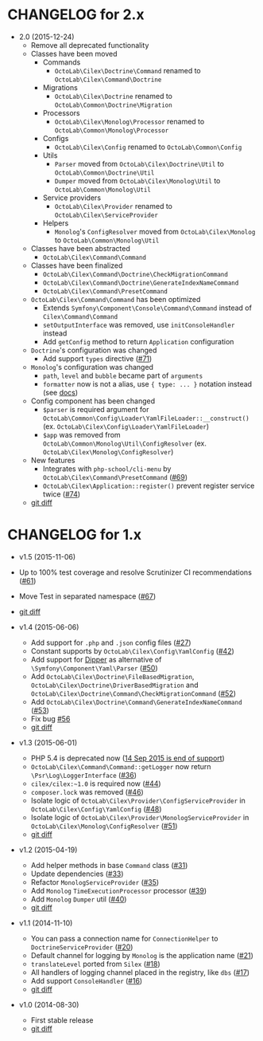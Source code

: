 CHANGELOG for 2.x
=================

* 2.0 (2015-12-24)
  * Remove all deprecated functionality
  * Classes have been moved
    * Commands
      * `OctoLab\Cilex\Doctrine\Command` renamed to `OctoLab\Cilex\Command\Doctrine`
    * Migrations
      * `OctoLab\Cilex\Doctrine` renamed to `OctoLab\Common\Doctrine\Migration`
    * Processors
      * `OctoLab\Cilex\Monolog\Processor` renamed to `OctoLab\Common\Monolog\Processor`
    * Configs
      * `OctoLab\Cilex\Config` renamed to `OctoLab\Common\Config`
    * Utils
      * `Parser` moved from `OctoLab\Cilex\Doctrine\Util` to `OctoLab\Common\Doctrine\Util`
      * `Dumper` moved from `OctoLab\Cilex\Monolog\Util` to `OctoLab\Common\Monolog\Util`
    * Service providers
      * `OctoLab\Cilex\Provider` renamed to `OctoLab\Cilex\ServiceProvider`
    * Helpers
      * `Monolog`'s `ConfigResolver` moved from `OctoLab\Cilex\Monolog` to `OctoLab\Common\Monolog\Util`
  * Classes have been abstracted
    * `OctoLab\Cilex\Command\Command`
  * Classes have been finalized
    * `OctoLab\Cilex\Command\Doctrine\CheckMigrationCommand`
    * `OctoLab\Cilex\Command\Doctrine\GenerateIndexNameCommand`
    * `OctoLab\Cilex\Command\PresetCommand`
  * `OctoLab\Cilex\Command\Command` has been optimized
    * Extends `Symfony\Component\Console\Command\Command` instead of `Cilex\Command\Command`
    * `setOutputInterface` was removed, use `initConsoleHandler` instead
    * Add `getConfig` method to return `Application` configuration
  * `Doctrine`'s configuration was changed
    * Add support `types` directive ([#71](../../issues/71))
  * `Monolog`'s configuration was changed
    * `path`, `level` and `bubble` became part of `arguments`
    * `formatter` now is not a alias, use `{ type: ... }` notation instead (see [docs](docs/MonologServiceProvider))
  * Config component has been changed
    * `$parser` is required argument for `OctoLab\Common\Config\Loader\YamlFileLoader::__construct()`
    (ex. `OctoLab\Cilex\Config\Loader\YamlFileLoader`)
    * `$app` was removed from `OctoLab\Common\Monolog\Util\ConfigResolver`
    (ex. `OctoLab\Cilex\Monolog\ConfigResolver`)
  * New features
    * Integrates with `php-school/cli-menu` by `OctoLab\Cilex\Command\PresetCommand` ([#69](../../issues/69))
    * `OctoLab\Cilex\Application::register()` prevent register service twice ([#74](../../issues/74))
  * [git diff](../../compare/1.x...2.0)

CHANGELOG for 1.x
=================

* v1.5 (2015-11-06)

 * Up to 100% test coverage and resolve Scrutinizer CI recommendations ([#61](../../issues/61))
 * Move Test in separated namespace ([#67](../../issue/67))
 * [git diff](../../compare/v1.4.3...v1.5.1)

* v1.4 (2015-06-06)

  * Add support for `.php` and `.json` config files ([#27](../../issues/27))
  * Constant supports by `OctoLab\Cilex\Config\YamlConfig` ([#42](../../issues/42))
  * Add support for [Dipper](https://github.com/secondparty/dipper) as alternative of `\Symfony\Component\Yaml\Parser`
  ([#50](../../issues/50))
  * Add `OctoLab\Cilex\Doctrine\FileBasedMigration`, `OctoLab\Cilex\Doctrine\DriverBasedMigration` and
  `OctoLab\Cilex\Doctrine\Command\CheckMigrationCommand` ([#52](../../issues/52))
  * Add `OctoLab\Cilex\Doctrine\Command\GenerateIndexNameCommand` ([#53](../../issues/53))
  * Fix bug [#56](../../issues/56)
  * [git diff](../../compare/v1.3.2...v1.4.3)

* v1.3 (2015-06-01)

  * PHP 5.4 is deprecated now ([14 Sep 2015 is end of support](http://php.net/supported-versions.php))
  * `OctoLab\Cilex\Command\Command::getLogger` now return `\Psr\Log\LoggerInterface` ([#36](../../issues/36))
  * `cilex/cilex:~1.0` is required now ([#44](../../issues/44))
  * `composer.lock` was removed ([#46](../../issues/46))
  * Isolate logic of `OctoLab\Cilex\Provider\ConfigServiceProvider` in `OctoLab\Cilex\Config\YamlConfig`
  ([#48](../../issues/48))
  * Isolate logic of `OctoLab\Cilex\Provider\MonologServiceProvider` in `OctoLab\Cilex\Monolog\ConfigResolver`
  ([#51](../../issues/51))
  * [git diff](../../compare/v1.2.3...v1.3.2)

* v1.2 (2015-04-19)

  * Add helper methods in base `Command` class ([#31](../../issues/31))
  * Update dependencies ([#33](../../issues/33))
  * Refactor `MonologServiceProvider` ([#35](../../issues/35))
  * Add `Monolog` `TimeExecutionProcessor` processor ([#39](../../issues/39))
  * Add `Monolog` `Dumper` util ([#40](../../issues/40))
  * [git diff](../../compare/v1.1.4...v1.2.3)

* v1.1 (2014-11-10)

  * You can pass a connection name for `ConnectionHelper` to `DoctrineServiceProvider` ([#20](../../issues/20))
  * Default channel for logging by `Monolog` is the application name ([#21](../../issues/21))
  * `translateLevel` ported from `Silex` ([#18](../../issues/18))
  * All handlers of logging channel placed in the registry, like `dbs` ([#17](../../issues/17))
  * Add support `ConsoleHandler` ([#16](../../issues/16))
  * [git diff](../../compare/v1.0.1...v1.1.4)

* v1.0 (2014-08-30)

  * First stable release
  * [git diff](../../compare/v0.6...v1.0.1)

